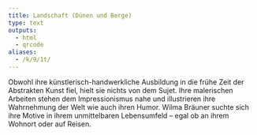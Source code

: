 ```yaml
---
title: Landschaft (Dünen und Berge)
type: text
outputs:
  - html
  - qrcode
aliases:
  - /k/9/1t/
---
```


Obwohl ihre künstlerisch-handwerkliche Ausbildung in die frühe Zeit der Abstrakten Kunst fiel, hielt sie nichts von dem Sujet. Ihre malerischen Arbeiten stehen dem Impressionismus nahe und illustrieren ihre Wahrnehmung der Welt wie auch ihren Humor.
Wilma Bräuner suchte sich ihre Motive in ihrem unmittelbaren Lebensumfeld – egal ob an ihrem Wohnort oder auf Reisen.

